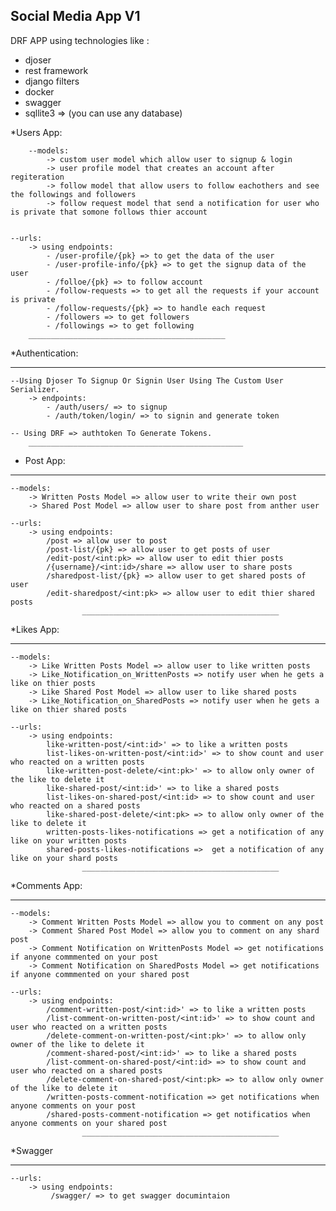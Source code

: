 Social Media App V1
--------------------
DRF APP using technologies like : 
- djoser
- rest framework
- django filters
- docker
- swagger
- sqllite3 => (you can use any database)
  

*Users App:

        --models:
            -> custom user model which allow user to signup & login
            -> user profile model that creates an account after regiteration
            -> follow model that allow users to follow eachothers and see the followings and followers
            -> follow request model that send a notification for user who is private that somone follows thier account 
    
    
    --urls:
        -> using endpoints:
            - /user-profile/{pk} => to get the data of the user
            - /user-profile-info/{pk} => to get the signup data of the user
            - /folloe/{pk} => to follow account
            - /follow-requests => to get all the requests if your account is private
            - /follow-requests/{pk} => to handle each request 
            - /followers => to get followers
            - /followings => to get following 
        ____________________________________________

*Authentication:
___________________

    --Using Djoser To Signup Or Signin User Using The Custom User Serializer.
        -> endpoints:
            - /auth/users/ => to signup
            - /auth/token/login/ => to signin and generate token

    -- Using DRF => authtoken To Generate Tokens.
        ________________________________________________

* Post App:
___________________
    
    --models:
        -> Written Posts Model => allow user to write their own post
        -> Shared Post Model => allow user to share post from anther user
    
    --urls:
        -> using endpoints:
            /post => allow user to post
            /post-list/{pk} => allow user to get posts of user
            /edit-post/<int:pk> => allow user to edit thier posts
            /{username}/<int:id>/share => allow user to share posts
            /sharedpost-list/{pk} => allow user to get shared posts of user
            /edit-sharedpost/<int:pk> => allow user to edit thier shared posts
                    ____________________________________________


*Likes App:
___________________
    
    --models:
        -> Like Written Posts Model => allow user to like written posts
        -> Like_Notification_on_WrittenPosts => notify user when he gets a like on thier posts
        -> Like Shared Post Model => allow user to like shared posts
        -> Like_Notification_on_SharedPosts => notify user when he gets a like on thier shared posts
    
    --urls:
        -> using endpoints:
            like-written-post/<int:id>' => to like a written posts
            list-likes-on-written-post/<int:id>' => to show count and user who reacted on a written posts
            like-written-post-delete/<int:pk>' => to allow only owner of the like to delete it
            like-shared-post/<int:id>' => to like a shared posts
            list-likes-on-shared-post/<int:id> => to show count and user who reacted on a shared posts
            like-shared-post-delete/<int:pk> => to allow only owner of the like to delete it
            written-posts-likes-notifications => get a notification of any like on your written posts
            shared-posts-likes-notifications =>  get a notification of any like on your shard posts
                    ____________________________________________


*Comments App:
___________________
    
    --models:
        -> Comment Written Posts Model => allow you to comment on any post
        -> Comment Shared Post Model => allow you to comment on any shard post
        -> Comment Notification on WrittenPosts Model => get notifications if anyone commmented on your post
        -> Comment Notification on SharedPosts Model => get notifications if anyone commmented on your shared post
    
    --urls:
        -> using endpoints:
            /comment-written-post/<int:id>' => to like a written posts
            /list-comment-on-written-post/<int:id>' => to show count and user who reacted on a written posts
            /delete-comment-on-written-post/<int:pk>' => to allow only owner of the like to delete it
            /comment-shared-post/<int:id>' => to like a shared posts
            /list-comment-on-shared-post/<int:id> => to show count and user who reacted on a shared posts
            /delete-comment-on-shared-post/<int:pk> => to allow only owner of the like to delete it
            /written-posts-comment-notification => get notifications when anyone comments on your post
            /shared-posts-comment-notification => get notificatios when anyone comments on your shared post
                    ____________________________________________
*Swagger
___________________
    --urls:
        -> using endpoints:
             /swagger/ => to get swagger documintaion
